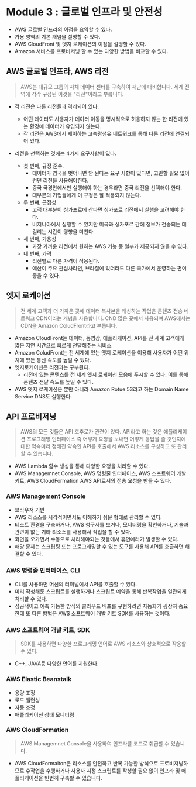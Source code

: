 # Module 3 : 글로벌 인프라 및 안전성

- AWS 글로벌 인프라의 이점을 요약할 수 있다.
- 가용 영역의 기본 개념을 설명할 수 있다.
- AWS CloudFront 및 엣지 로케이션의 이점을 설명할 수 있다.
- Amazon 서비스를 프로비저닝 할 수 있는 다양한 방법을 비교할 수 있다.

## AWS 글로벌 인프라, AWS 리전
> AWS는 대규모 그룹의 자체 데이터 센터를 구축하여 재난에 대비합니다. 세계 전역에 각각 구성된 이것을 "리전"이라고 부릅니다.

- 각 리전은 다른 리전들과 격리되어 있다.
  + 어떤 데이터도 사용자가 데이터 이동을 명시적으로 허용하지 않는 한 리전에 있는 환경에 데이터가 유입되지 않는다.
  + 각 리전은 AWS에서 제어하는 고속광섬유 네트워크를 통해 다른 리전에 연결되어 있다.
  
- 리전을 선택하는 것에는 4가지 요구사항이 있다.
  + 첫 번째, 규정 준수.
    * 데이터가 영국을 벗어나면 안 된다는 요구 사항이 있다면, 고민할 필요 없이 런던 리전을 사용해야한다.
    * 중국 국경안에서만 실행해야 하는 경우라면 중국 리전을 선택해야 한다.
    * 대부분의 기업들에게 이 규정은 잘 적용되지 않는다.
  + 두 번쨰, 근접성
    * 고객 대부분이 싱가포르에 산다면 싱가포르 리전에서 실행을 고려해야 한다.
    * 버지니아에서 실행할 수 있지만 미국과 싱가포르 간에 정보가 전송되는 데 걸리는 시간이 영향을 미친다.
  + 세 번째, 가용성
    * 가장 가까운 리전에서 원하는 AWS 기능 중 일부가 제공되지 않을 수 있다.
  + 네 번째, 가격
    * 리전별로 다른 가격이 적용된다.
    * 예산이 주요 관심사라면, 브라질에 있더라도 다른 국가에서 운영하는 편이 좋을 수 있다.
  
## 엣지 로케이션
> 전 세계 고객과 더 가까운 곳에 데이터 복사본을 캐싱하는 작업은 콘텐츠 전송 네트워크 CDN이라는 개념을 사용합니다. 
> CND 많은 곳에서 사용되며 AWS에서는 CDN을 Amazon ColudFront라고 부릅니다.

- Amazon CloudFront는 데이터, 동영상, 애플리케이션, API를 전 세계 고객에게 짧은 지연 시간으로 빠르게 전달해주는 서비스
- Amazon ColudFront는 전 세계에 있는 엣지 로케이션을 이용해 사용자가 어떤 위치에 있든 통신 속도를 높일 수 있다.
- 엣지로케이션은 리전과는 구부된다.
  + 리전에 있는 콘텐츠를 전 세계 엣지 로케이션 모음에 푸시할 수 있다. 이를 통해 콘텐츠 전달 속도를 높일 수 있다.
- AWS 엣지 로케이션은 뿐만 아니라 Amazon Rotue 53라고 하는 Domain Name Service DNS도 실행한다.

## API 프로비저닝
> AWS의 모든 것들은 API 호추로가 관련이 있다. API라고 하는 것은 애플리케이션 프로그래밍 인터페이스 
> 즉 어떻게 요청을 보내면 어떻게 응답을 줄 것인지에 대한 약속미리 정해진 약속인 API를 호출해서 AWS 리소스를 구성하고 또 관리할 수 있습니다.

- AWS Lambda 함수 생성을 통해 다양한 요청을 처리할 수 있다.
- AWS Managemnet Console, AWS 명령줄 인터페이스, AWS 소프트웨어 개발키트, AWS CloudFormation AWS API로서의 전송 요청을 만들 수 있다.

### AWS Management Console
- 브라우저 기반
- AWS 리소스를 시각적이면서도 이해하기 쉬운 형태로 관리할 수 있다.
- 테스트 환경을 구축하거나, AWS 청구서를 보거나, 모니터링을 확인하거나, 기술과 관련이 없는 기타 리소스를 사용해서 작업을 할 수 있다.
- 화면을 오가면서 수동으로 처리해야되는 것들에서 휴면에러가 발생할 수 있다.
- 해당 문제는 스크립팅 또는 프로그래밍할 수 있는 도구를 사용해 API를 호출하면 해결할 수 있다.

### AWS 명령줄 인터페이스, CLI
- CLI를 사용하면 머신의 터미널에서 API를 호출할 수 있다.
- 미리 작성해둔 스크립트를 실행하거나 스크립트 예약을 통해 반복작업을 일관되게 처리할 수 있다.
- 성공적이고 예측 가능한 방식의 클라우드 배포를 구현하려면 자동화가 굉장히 중요한데 또 다른 방법은 AWS 소프트웨어 개발 키트 SDK를 사용하는 것이다.

### AWS 소프트웨어 개발 키트, SDK
> SDK를 사용하면 다양한 프로그래밍 언어로 AWS 리소스와 상호적으로 작용할 수 있다.
- C++, JAVA등 다양한 언어를 지원한다.

### AWS Elastic Beanstalk
- 용량 조정
- 로드 밸런싱
- 자동 조정
- 애플리케이션 상태 모니터링

### AWS CloudFormation
> AWS Managemnet Console을 사용하여 인프라를 코드로 취급할 수 있습니다.

- AWS CloudFormaiton은 리소스를 안전하고 반복 가능한 방식으로 프로비저닝하므로 수작업을 수행하거나 사용자 지정 스크립트를 작성할 필요 없이 인프라 및 애플리케이션을 빈번히 구축할 수 있습니다.
